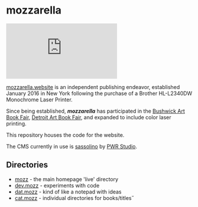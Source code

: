# mozzarella

![bedstuy-fly](http://pi.mozzarella.website/assets/hhandymozz-V2-12b.pdf)

[mozzarella.website](http://mozzarella.website) is an independent publishing endeavor, established January 2016 in New York following the purchase of a Brother HL-L2340DW Monochrome Laser Printer. 

Since being established, **_mozzarella_** has participated in the [Bushwick Art Book Fair](https://blondeartbooks.com/2016/06/09/babz-fair-2016-bushwick-art-book-zine-fair/), [Detroit Art Book Fair](http://www.dittoditto.org/detroit-art-book-fair/), and expanded to include color laser printing.

This repository houses the code for the website.

The CMS currently in use is [sassolino](http://www.pwr-stud.io/sassolino) by [PWR Studio](http://www.pwr-stud.io). 

## Directories

- [mozz](mozz) - the main homepage 'live' directory
- [dev.mozz](dev.mozz) - experiments with code
- [dat.mozz](dat.mozz) - kind of like a notepad with ideas
- [cat.mozz](cat.mozz) - individual directories for books/titles˝